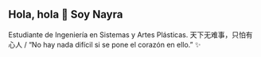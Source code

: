## Hola, hola 👋 Soy Nayra

Estudiante de Ingeniería en Sistemas y Artes Plásticas. 
天下无难事，只怕有心人 / “No hay nada difícil si se pone el corazón en ello.” ✨

<!--
**nayraoviedo/nayraoviedo** is a ✨ _special_ ✨ repository because its `README.md` (this file) appears on your GitHub profile.

Here are some ideas to get you started:

- 🔭 I’m currently working on ...
- 🌱 I’m currently learning ...
- 👯 I’m looking to collaborate on ...
- 🤔 I’m looking for help with ...
- 💬 Ask me about ...
- 📫 How to reach me: ...
- 😄 Pronouns: ...
- ⚡ Fun fact: ...
-->
